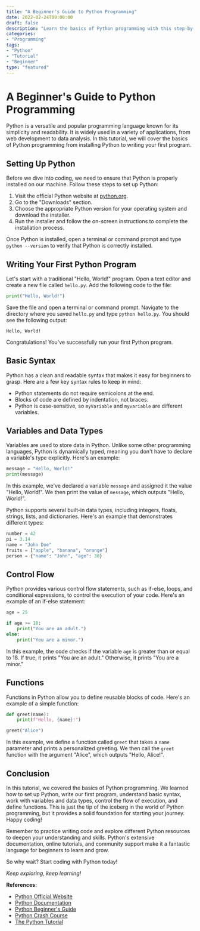 ```yaml
---
title: "A Beginner's Guide to Python Programming"
date: 2022-02-24T09:00:00
draft: false
description: "Learn the basics of Python programming with this step-by-step tutorial."
categories:
- "Programming"
tags:
- "Python"
- "Tutorial"
- "Beginner"
type: "featured"
---
```


# A Beginner's Guide to Python Programming

Python is a versatile and popular programming language known for its simplicity and readability. It is widely used in a variety of applications, from web development to data analysis. In this tutorial, we will cover the basics of Python programming from installing Python to writing your first program.

## Setting Up Python

Before we dive into coding, we need to ensure that Python is properly installed on our machine. Follow these steps to set up Python:

1. Visit the official Python website at [python.org](https://www.python.org).
2. Go to the "Downloads" section.
3. Choose the appropriate Python version for your operating system and download the installer.
4. Run the installer and follow the on-screen instructions to complete the installation process.

Once Python is installed, open a terminal or command prompt and type `python --version` to verify that Python is correctly installed.

## Writing Your First Python Program

Let's start with a traditional "Hello, World!" program. Open a text editor and create a new file called `hello.py`. Add the following code to the file:

```python
print("Hello, World!")
```

Save the file and open a terminal or command prompt. Navigate to the directory where you saved `hello.py` and type `python hello.py`. You should see the following output:

```
Hello, World!
```

Congratulations! You've successfully run your first Python program.

## Basic Syntax

Python has a clean and readable syntax that makes it easy for beginners to grasp. Here are a few key syntax rules to keep in mind:

- Python statements do not require semicolons at the end.
- Blocks of code are defined by indentation, not braces.
- Python is case-sensitive, so `myVariable` and `myvariable` are different variables.

## Variables and Data Types

Variables are used to store data in Python. Unlike some other programming languages, Python is dynamically typed, meaning you don't have to declare a variable's type explicitly. Here's an example:

```python
message = "Hello, World!"
print(message)
```

In this example, we've declared a variable `message` and assigned it the value "Hello, World!". We then print the value of `message`, which outputs "Hello, World!".

Python supports several built-in data types, including integers, floats, strings, lists, and dictionaries. Here's an example that demonstrates different types:

```python
number = 42
pi = 3.14
name = "John Doe"
fruits = ["apple", "banana", "orange"]
person = {"name": "John", "age": 30}
```

## Control Flow

Python provides various control flow statements, such as if-else, loops, and conditional expressions, to control the execution of your code. Here's an example of an if-else statement:

```python
age = 25

if age >= 18:
    print("You are an adult.")
else:
    print("You are a minor.")
```

In this example, the code checks if the variable `age` is greater than or equal to 18. If true, it prints "You are an adult." Otherwise, it prints "You are a minor."

## Functions

Functions in Python allow you to define reusable blocks of code. Here's an example of a simple function:

```python
def greet(name):
    print(f"Hello, {name}!")

greet("Alice")
```

In this example, we define a function called `greet` that takes a `name` parameter and prints a personalized greeting. We then call the `greet` function with the argument "Alice", which outputs "Hello, Alice!".

## Conclusion

In this tutorial, we covered the basics of Python programming. We learned how to set up Python, write our first program, understand basic syntax, work with variables and data types, control the flow of execution, and define functions. This is just the tip of the iceberg in the world of Python programming, but it provides a solid foundation for starting your journey. Happy coding!

Remember to practice writing code and explore different Python resources to deepen your understanding and skills. Python's extensive documentation, online tutorials, and community support make it a fantastic language for beginners to learn and grow.

So why wait? Start coding with Python today!

*Keep exploring, keep learning!*

**References:**

- [Python Official Website](https://www.python.org/)
- [Python Documentation](https://docs.python.org/)
- [Python Beginner's Guide](https://www.learnpython.org/)
- [Python Crash Course](https://ehmatthes.github.io/pcc/)
- [The Python Tutorial](https://docs.python.org/3/tutorial/index.html)
